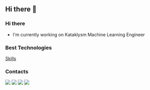 ## Hi there 👋

<!--
**Marrary2/Marrary2** is a ✨ _special_ ✨ repository because its `README.md` (this file) appears on your GitHub profile.

Here are some ideas to get you started:

- 🔭 I’m currently working on ...
- 🌱 I’m currently learning ...
- 👯 I’m looking to collaborate on ...
- 🤔 I’m looking for help with ...
- 💬 Ask me about ...
- 📫 How to reach me: ...
- 😄 Pronouns: ...
- ⚡ Fun fact: ...
-->


### Hi there

- I'm currently working on Kataklysm Machine Learning Engineer

### Best Technologies

[Skills](https://api.devicons.dev.br/icon?icons=JavaScript%2CTypeScript%2CPython%2CPandas%2CSciKitLearn%2CPyTorch%2CTensorFlow%2CFastAPI%2CGoLang%2CDocker%2CKubernetes%2CAWS&size=50&theme=dark&perline=12)

### Contacts

<div>
<a>
<img src="https://img.shields.io/badge/LinkedIn-0077B5?style=for-the-badge&logo=linkedin&logoColor=white"/>
<img src="https://img.shields.io/badge/YouTube-FF0000?style=for-the-badge&logo=youtube&logoColor=white"/>
<img src="https://img.shields.io/badge/TikTok-000000?style=for-the-badge&logo=tiktok&logoColor=white"/>
<img src="https://img.shields.io/badge/Instagram-E4405F?style=for-the-badge&logo=instagram&logoColor=white"/>
</a>
</div>
